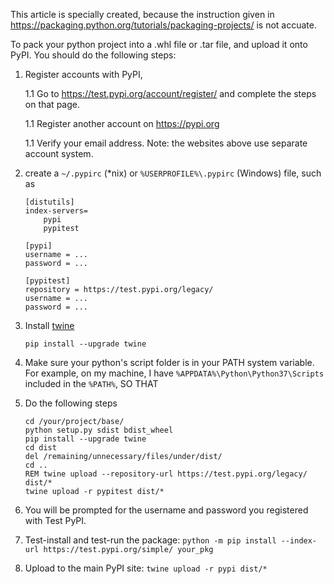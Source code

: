This article is specially created, because the instruction given in https://packaging.python.org/tutorials/packaging-projects/ is not accuate.

To pack your python project into a .whl file or .tar file, and upload it onto PyPI. You should do the following steps:

1. Register accounts with PyPI, 

    1.1 Go to https://test.pypi.org/account/register/ and complete the steps on that page. 

    1.1 Register another account on https://pypi.org

    1.1 Verify your email address. Note: the websites above use separate account system.

1. create a `~/.pypirc` (\*nix) or `%USERPROFILE%\.pypirc` (Windows) file, such as
    ```
    [distutils]
    index-servers=
        pypi
        pypitest

    [pypi]
    username = ...
    password = ...

    [pypitest]
    repository = https://test.pypi.org/legacy/
    username = ...
    password = ...
    ```
    
1. Install [twine](https://pypi.org/project/twine/)

   `pip install --upgrade twine`


1. Make sure your python's script folder is in your PATH system variable. For example, on my machine, I have `%APPDATA%\Python\Python37\Scripts` included in the `%PATH%`, SO THAT

1. Do the following steps
    ```
    cd /your/project/base/
    python setup.py sdist bdist_wheel
    pip install --upgrade twine
    cd dist
    del /remaining/unnecessary/files/under/dist/
    cd ..
    REM twine upload --repository-url https://test.pypi.org/legacy/ dist/*
    twine upload -r pypitest dist/*
    ```

1. You will be prompted for the username and password you registered with Test PyPI.

1. Test-install and test-run the package:
`python -m pip install --index-url https://test.pypi.org/simple/ your_pkg`

1. Upload to the main PyPI site: 
`twine upload -r pypi dist/*`
